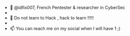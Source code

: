 - 👋 @idfix007, French Pentester & researcher in CyberSec
- 
- 🌱 Do not learn to Hack , hack to learn !!!!!
- 
- 📫 You can reach me on my social when I will have 1 ;)

<!---
idfix007/idfix007 is a ✨ special ✨ repository because its `README.md` (this file) appears on your GitHub profile.
You can click the Preview link to take a look at your changes.
--->
